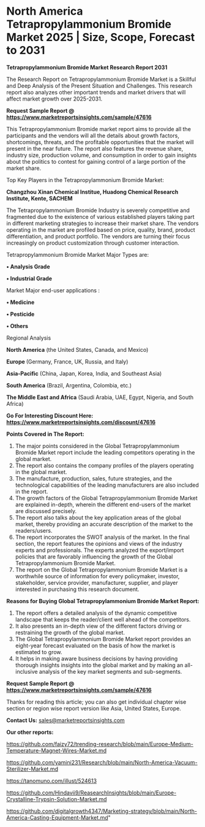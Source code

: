 # North America Tetrapropylammonium Bromide Market 2025 | Size, Scope, Forecast to 2031

<strong>Tetrapropylammonium Bromide Market Research Report 2031</strong>

The Research Report on Tetrapropylammonium Bromide Market is a Skillful and Deep Analysis of the Present Situation and Challenges. This research report also analyzes other important trends and market drivers that will affect market growth over 2025-2031.

<strong>Request Sample Report @ <a href=https://www.marketreportsinsights.com/sample/47616>https://www.marketreportsinsights.com/sample/47616</a></strong>

This Tetrapropylammonium Bromide market report aims to provide all the participants and the vendors will all the details about growth factors, shortcomings, threats, and the profitable opportunities that the market will present in the near future. The report also features the revenue share, industry size, production volume, and consumption in order to gain insights about the politics to contest for gaining control of a large portion of the market share.

Top Key Players in the Tetrapropylammonium Bromide Market:

<strong>Changzhou Xinan Chemical Institue, Huadong Chemical Research Institute, Kente, SACHEM</strong>

The Tetrapropylammonium Bromide Industry is severely competitive and fragmented due to the existence of various established players taking part in different marketing strategies to increase their market share. The vendors operating in the market are profiled based on price, quality, brand, product differentiation, and product portfolio. The vendors are turning their focus increasingly on product customization through customer interaction.

Tetrapropylammonium Bromide Market Major Types are:

<strong>•  Analysis Grade

•  Industrial Grade</strong>

Market Major end-user applications :

<strong>•  Medicine

•  Pesticide

•  Others</strong>

Regional Analysis

</u><strong><b>North America</b></strong> (the United States, Canada, and Mexico)

<strong><b>Europe </b></strong>(Germany, France, UK, Russia, and Italy)

<strong><b>Asia-Pacific</b></strong> (China, Japan, Korea, India, and Southeast Asia)

<strong><b>South America</b></strong> (Brazil, Argentina, Colombia, etc.)

<strong><b>The Middle East and Africa</b></strong> (Saudi Arabia, UAE, Egypt, Nigeria, and South Africa)

<strong>Go For Interesting Discount Here: <a href=https://www.marketreportsinsights.com/discount/47616>https://www.marketreportsinsights.com/discount/47616</a></strong>

<strong>Points Covered in The Report:</strong>
<ol>
  <li>The major points considered in the Global Tetrapropylammonium Bromide Market report include the leading competitors operating in the global market.</li>
  <li>The report also contains the company profiles of the players operating in the global market.</li>
  <li>The manufacture, production, sales, future strategies, and the technological capabilities of the leading manufacturers are also included in the report.</li>
  <li>The growth factors of the Global Tetrapropylammonium Bromide Market are explained in-depth, wherein the different end-users of the market are discussed precisely.</li>
  <li>The report also talks about the key application areas of the global market, thereby providing an accurate description of the market to the readers/users.</li>
  <li>The report incorporates the SWOT analysis of the market. In the final section, the report features the opinions and views of the industry experts and professionals. The experts analyzed the export/import policies that are favorably influencing the growth of the Global Tetrapropylammonium Bromide Market.</li>
  <li>The report on the Global Tetrapropylammonium Bromide Market is a worthwhile source of information for every policymaker, investor, stakeholder, service provider, manufacturer, supplier, and player interested in purchasing this research document.</li>
</ol>
<strong>Reasons for Buying Global Tetrapropylammonium Bromide Market Report:</strong>

<ol>
  <li>The report offers a detailed analysis of the dynamic competitive landscape that keeps the reader/client well ahead of the competitors.</li>
  <li>It also presents an in-depth view of the different factors driving or restraining the growth of the global market.</li>
  <li>The Global Tetrapropylammonium Bromide Market report provides an eight-year forecast evaluated on the basis of how the market is estimated to grow.</li>
  <li>It helps in making aware business decisions by having providing thorough insights insights into the global market and by making an all-inclusive analysis of the key market segments and sub-segments.</li>
</ol>
<strong>Request Sample Report @ <a href=https://www.marketreportsinsights.com/sample/47616>https://www.marketreportsinsights.com/sample/47616</a></strong>


Thanks for reading this article; you can also get individual chapter wise section or region wise report version like Asia, United States, Europe.

<strong>Contact Us:</strong>
sales@marketreportsinsights.com

<strong>Our other reports:</strong>

<a href=https://github.com/faizy72/trending-research/blob/main/Europe-Medium-Temperature-Magnet-Wires-Market.md>https://github.com/faizy72/trending-research/blob/main/Europe-Medium-Temperature-Magnet-Wires-Market.md</a>

<a href=https://github.com/yamini231/Research/blob/main/North-America-Vacuum-Sterilizer-Market.md>https://github.com/yamini231/Research/blob/main/North-America-Vacuum-Sterilizer-Market.md</a>

<a href=https://tanomuno.com/illust/524613>https://tanomuno.com/illust/524613</a>

<a href=https://github.com/Hindavii9/ReasearchInsights/blob/main/Europe-Crystalline-Trypsin-Solution-Market.md>https://github.com/Hindavii9/ReasearchInsights/blob/main/Europe-Crystalline-Trypsin-Solution-Market.md</a>

<a href=https://github.com/digitalgrowth4347/Marketing-strategy/blob/main/North-America-Casting-Equipment-Market.md>https://github.com/digitalgrowth4347/Marketing-strategy/blob/main/North-America-Casting-Equipment-Market.md</a>"
